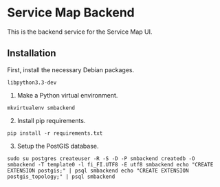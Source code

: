 Service Map Backend
===================

This is the backend service for the Service Map UI.

Installation
------------

First, install the necessary Debian packages.

    libpython3.3-dev

1. Make a Python virtual environment.

`
mkvirtualenv smbackend
`

2. Install pip requirements.

`
pip install -r requirements.txt
`

3. Setup the PostGIS database.

`
sudo su postgres
createuser -R -S -D -P smbackend
createdb -O smbackend -T template0 -l fi_FI.UTF8 -E utf8 smbackend
echo "CREATE EXTENSION postgis;" | psql smbackend
echo "CREATE EXTENSION postgis_topology;" | psql smbackend
`
